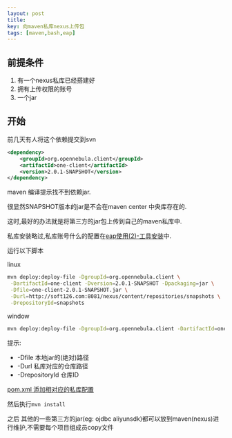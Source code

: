 ```yaml
---
layout: post
title: 
key: 向maven私库nexus上传包
tags: [maven,bash,eap]
---
```


## 前提条件

1. 有一个nexus私库已经搭建好
2. 拥有上传权限的账号
3. 一个jar

## 开始

前几天有人将这个依赖提交到svn
```xml
<dependency>
    <groupId>org.opennebula.client</groupId>
    <artifactId>one-client</artifactId>
    <version>2.0.1-SNAPSHOT</version>
</dependency>
```

maven 编译提示找不到依赖jar.

很显然SNAPSHOT版本的jar是不会在maven center 中央库存在的.

这时,最好的办法就是将第三方的jar包上传到自己的maven私库中.

私库安装略过,私库账号什么的配置在[eap使用(2)-工具安装](/2018/01/24/eap使用(2)-工具安装.html#项目级私库配置)中.

运行以下脚本

linux
```bash
mvn deploy:deploy-file -DgroupId=org.opennebula.client \
 -DartifactId=one-client -Dversion=2.0.1-SNAPSHOT -Dpackaging=jar \
 -Dfile=one-client-2.0.1-SNAPSHOT.jar \
 -Durl=http://soft126.com:8081/nexus/content/repositories/snapshots \
 -DrepositoryId=snapshots
```

window
```bash
mvn deploy:deploy-file -DgroupId=org.opennebula.client -DartifactId=one-client -Dversion=2.0.1-SNAPSHOT -Dpackaging=jar -Dfile=E:\qqDownload\one-client-2.0.1-SNAPSHOT.jar -Durl=http://soft126.com:8081/nexus/content/repositories/snapshots -DrepositoryId=snapshots
```

提示: 
* -Dfile 本地jar的(绝对)路径
* -Durl 私库对应的仓库路径
* -DrepositoryId 仓库ID


[pom.xml 添加相对应的私库配置](/2018/01/24/eap使用(2)-工具安装.html#项目级私库配置)


然后执行`mvn install`


之后 其他的一些第三方的jar(eg: ojdbc aliyunsdk)都可以放到maven(nexus)进行维护,不需要每个项目组成员copy文件



 